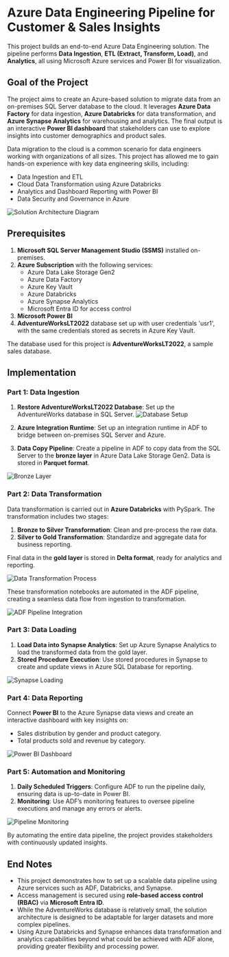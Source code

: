 # Azure Data Engineering Pipeline for Customer & Sales Insights

This project builds an end-to-end Azure Data Engineering solution. The pipeline performs **Data Ingestion**, **ETL (Extract, Transform, Load)**, and **Analytics**, all using Microsoft Azure services and Power BI for visualization.

## Goal of the Project

The project aims to create an Azure-based solution to migrate data from an on-premises SQL Server database to the cloud. It leverages **Azure Data Factory** for data ingestion, **Azure Databricks** for data transformation, and **Azure Synapse Analytics** for warehousing and analytics. The final output is an interactive **Power BI dashboard** that stakeholders can use to explore insights into customer demographics and product sales.

Data migration to the cloud is a common scenario for data engineers working with organizations of all sizes. This project has allowed me to gain hands-on experience with key data engineering skills, including:

* Data Ingestion and ETL
* Cloud Data Transformation using Azure Databricks
* Analytics and Dashboard Reporting with Power BI
* Data Security and Governance in Azure

![Solution Architecture Diagram](https://your-image-link-here)

## Prerequisites

1. **Microsoft SQL Server Management Studio (SSMS)** installed on-premises.
2. **Azure Subscription** with the following services:
   * Azure Data Lake Storage Gen2
   * Azure Data Factory
   * Azure Key Vault
   * Azure Databricks
   * Azure Synapse Analytics
   * Microsoft Entra ID for access control
3. **Microsoft Power BI**
4. **AdventureWorksLT2022** database set up with user credentials 'usr1', with the same credentials stored as secrets in Azure Key Vault.

The database used for this project is **AdventureWorksLT2022**, a sample sales database.

## Implementation

### Part 1: Data Ingestion

1. **Restore AdventureWorksLT2022 Database**: Set up the AdventureWorks database in SQL Server.
   ![Database Setup](https://your-image-link-here)

2. **Azure Integration Runtime**: Set up an integration runtime in ADF to bridge between on-premises SQL Server and Azure.
3. **Data Copy Pipeline**: Create a pipeline in ADF to copy data from the SQL Server to the **bronze layer** in Azure Data Lake Storage Gen2. Data is stored in **Parquet format**.

![Bronze Layer](https://your-image-link-here)

### Part 2: Data Transformation

Data transformation is carried out in **Azure Databricks** with PySpark. The transformation includes two stages:

1. **Bronze to Silver Transformation**: Clean and pre-process the raw data.
2. **Silver to Gold Transformation**: Standardize and aggregate data for business reporting.

Final data in the **gold layer** is stored in **Delta format**, ready for analytics and reporting.

![Data Transformation Process](https://your-image-link-here)

These transformation notebooks are automated in the ADF pipeline, creating a seamless data flow from ingestion to transformation.

![ADF Pipeline Integration](https://your-image-link-here)

### Part 3: Data Loading

1. **Load Data into Synapse Analytics**: Set up Azure Synapse Analytics to load the transformed data from the gold layer.
2. **Stored Procedure Execution**: Use stored procedures in Synapse to create and update views in Azure SQL Database for reporting.

![Synapse Loading](https://your-image-link-here)

### Part 4: Data Reporting

Connect **Power BI** to the Azure Synapse data views and create an interactive dashboard with key insights on:

* Sales distribution by gender and product category.
* Total products sold and revenue by category.

![Power BI Dashboard](https://your-image-link-here)

### Part 5: Automation and Monitoring

1. **Daily Scheduled Triggers**: Configure ADF to run the pipeline daily, ensuring data is up-to-date in Power BI.
2. **Monitoring**: Use ADF’s monitoring features to oversee pipeline executions and manage any errors or alerts.

![Pipeline Monitoring](https://your-image-link-here)

By automating the entire data pipeline, the project provides stakeholders with continuously updated insights.

## End Notes

* This project demonstrates how to set up a scalable data pipeline using Azure services such as ADF, Databricks, and Synapse.
* Access management is secured using **role-based access control (RBAC)** via **Microsoft Entra ID**.
* While the AdventureWorks database is relatively small, the solution architecture is designed to be adaptable for larger datasets and more complex pipelines.
* Using Azure Databricks and Synapse enhances data transformation and analytics capabilities beyond what could be achieved with ADF alone, providing greater flexibility and processing power.
